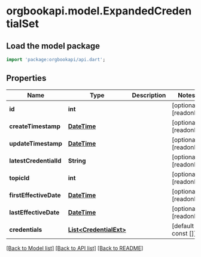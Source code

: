 # orgbookapi.model.ExpandedCredentialSet

## Load the model package
```dart
import 'package:orgbookapi/api.dart';
```

## Properties
Name | Type | Description | Notes
------------ | ------------- | ------------- | -------------
**id** | **int** |  | [optional] [readonly] 
**createTimestamp** | [**DateTime**](DateTime.md) |  | [optional] [readonly] 
**updateTimestamp** | [**DateTime**](DateTime.md) |  | [optional] [readonly] 
**latestCredentialId** | **String** |  | [optional] [readonly] 
**topicId** | **int** |  | [optional] [readonly] 
**firstEffectiveDate** | [**DateTime**](DateTime.md) |  | [optional] [readonly] 
**lastEffectiveDate** | [**DateTime**](DateTime.md) |  | [optional] [readonly] 
**credentials** | [**List&lt;CredentialExt&gt;**](CredentialExt.md) |  | [default to const []]

[[Back to Model list]](../README.md#documentation-for-models) [[Back to API list]](../README.md#documentation-for-api-endpoints) [[Back to README]](../README.md)


